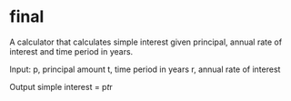 # final

A calculator that calculates simple interest given principal, annual rate of interest and time period in years.

Input:
   p, principal amount
   t, time period in years
   r, annual rate of interest

   Output
   simple interest = p*t*r
